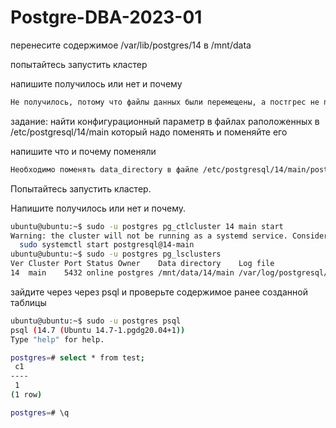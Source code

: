 # Postgre-DBA-2023-01

перенесите содержимое /var/lib/postgres/14 в /mnt/data

попытайтесь запустить кластер

напишите получилось или нет и почему

```sh
Не получилось, потому что файлы данных были перемещены, а постгрес не перенастроен
```
задание: найти конфигурационный параметр в файлах раположенных в /etc/postgresql/14/main который надо поменять и поменяйте его

напишите что и почему поменяли
```sh
Необходимо поменять data_directory в файле /etc/postgresql/14/main/postgresql.conf

```
Попытайтесь запустить кластер.

Напишите получилось или нет и почему.
```sh
ubuntu@ubuntu:~$ sudo -u postgres pg_ctlcluster 14 main start
Warning: the cluster will not be running as a systemd service. Consider using systemctl:
  sudo systemctl start postgresql@14-main
ubuntu@ubuntu:~$ sudo -u postgres pg_lsclusters
Ver Cluster Port Status Owner    Data directory    Log file
14  main    5432 online postgres /mnt/data/14/main /var/log/postgresql/postgresql-14-main.log
```

зайдите через через psql и проверьте содержимое ранее созданной таблицы
```sh
ubuntu@ubuntu:~$ sudo -u postgres psql
psql (14.7 (Ubuntu 14.7-1.pgdg20.04+1))
Type "help" for help.

postgres=# select * from test;
 c1
----
 1
(1 row)

postgres=# \q
```